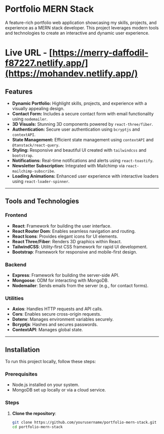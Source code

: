 # Portfolio MERN Stack

A feature-rich portfolio web application showcasing my skills, projects, and experience as a MERN stack developer. This project leverages modern tools and technologies to create an interactive and dynamic user experience.

# Live URL - [https://merry-daffodil-f87227.netlify.app/](https://mohandev.netlify.app/)

## Features
- **Dynamic Portfolio:** Highlight skills, projects, and experience with a visually appealing design.
- **Contact Form:** Includes a secure contact form with email functionality using `nodemailer`.
- **3D Visuals:** Stunning 3D components powered by `react-three/fiber`.
- **Authentication:** Secure user authentication using `bcryptjs` and `contextAPI`.
- **State Management:** Efficient state management using `contextAPI` and `@tanstack/react-query`.
- **Styling:** Responsive and beautiful UI created with `tailwindcss` and `bootstrap`.
- **Notifications:** Real-time notifications and alerts using `react-toastify`.
- **Newsletter Subscription:** Integrated with Mailchimp via `react-mailchimp-subscribe`.
- **Loading Animations:** Enhanced user experience with interactive loaders using `react-loader-spinner`.

---

## Tools and Technologies
### Frontend
- **React**: Framework for building the user interface.
- **React Router Dom**: Enables seamless navigation and routing.
- **React Icons**: Provides elegant icons for UI elements.
- **React Three/Fiber**: Renders 3D graphics within React.
- **TailwindCSS**: Utility-first CSS framework for rapid UI development.
- **Bootstrap**: Framework for responsive and mobile-first design.

### Backend
- **Express**: Framework for building the server-side API.
- **Mongoose**: ODM for interacting with MongoDB.
- **Nodemailer**: Sends emails from the server (e.g., for contact forms).

### Utilities
- **Axios**: Handles HTTP requests and API calls.
- **Cors**: Enables secure cross-origin requests.
- **Dotenv**: Manages environment variables securely.
- **Bcryptjs**: Hashes and secures passwords.
- **ContextAPI**: Manages global state.

---

## Installation
To run this project locally, follow these steps:

### Prerequisites
- Node.js installed on your system.
- MongoDB set up locally or via a cloud service.

### Steps
1. **Clone the repository**:
   ```bash
   git clone https://github.com/yourusername/portfolio-mern-stack.git
   cd portfolio-mern-stack
